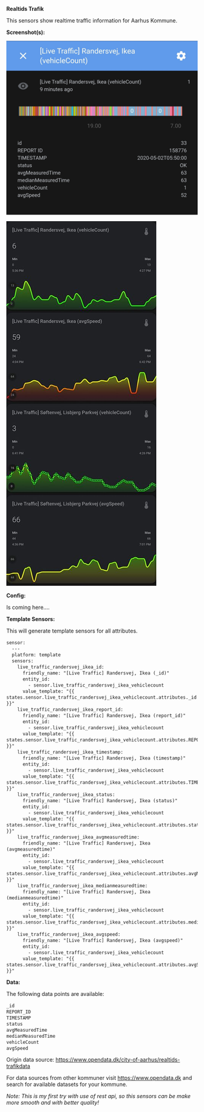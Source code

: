 **Realtids Trafik**

This sensors show realtime traffic information for Aarhus Kommune.

**Screenshot(s):**

![Screenshot 2](https://github.com/Danish-Home-Assistant-Community/projects_and_ideas/blob/master/Realtids_trafik/screenshot_1.jpg)

![Screenshot 1](https://github.com/Danish-Home-Assistant-Community/projects_and_ideas/blob/master/Realtids_trafik/screenshot)

**Config:**

Is coming here....

**Template Sensors:**

This will generate template sensors for all attributes.

```
sensor:
  ---
  platform: template
  sensors:
    live_traffic_randersvej_ikea_id:
      friendly_name: "[Live Traffic] Randersvej, Ikea (_id)"
      entity_id:
        - sensor.live_traffic_randersvej_ikea_vehiclecount
      value_template: "{{ states.sensor.live_traffic_randersvej_ikea_vehiclecount.attributes._id }}"
    live_traffic_randersvej_ikea_report_id:
      friendly_name: "[Live Traffic] Randersvej, Ikea (report_id)"
      entity_id:
        - sensor.live_traffic_randersvej_ikea_vehiclecount
      value_template: "{{ states.sensor.live_traffic_randersvej_ikea_vehiclecount.attributes.REPORT_ID }}"
    live_traffic_randersvej_ikea_timestamp:
      friendly_name: "[Live Traffic] Randersvej, Ikea (timestamp)"
      entity_id:
        - sensor.live_traffic_randersvej_ikea_vehiclecount
      value_template: "{{ states.sensor.live_traffic_randersvej_ikea_vehiclecount.attributes.TIMESTAMP }}"
    live_traffic_randersvej_ikea_status:
      friendly_name: "[Live Traffic] Randersvej, Ikea (status)"
      entity_id:
        - sensor.live_traffic_randersvej_ikea_vehiclecount
      value_template: "{{ states.sensor.live_traffic_randersvej_ikea_vehiclecount.attributes.status }}"
    live_traffic_randersvej_ikea_avgmeasuredtime:
      friendly_name: "[Live Traffic] Randersvej, Ikea (avgmeasuredtime)"
      entity_id:
        - sensor.live_traffic_randersvej_ikea_vehiclecount
      value_template: "{{ states.sensor.live_traffic_randersvej_ikea_vehiclecount.attributes.avgMeasuredTime }}"
    live_traffic_randersvej_ikea_medianmeasuredtime:
      friendly_name: "[Live Traffic] Randersvej, Ikea (medianmeasuredtime)"
      entity_id:
        - sensor.live_traffic_randersvej_ikea_vehiclecount
      value_template: "{{ states.sensor.live_traffic_randersvej_ikea_vehiclecount.attributes.medianMeasuredTime }}"
    live_traffic_randersvej_ikea_avgspeed:
      friendly_name: "[Live Traffic] Randersvej, Ikea (avgspeed)"
      entity_id:
        - sensor.live_traffic_randersvej_ikea_vehiclecount
      value_template: "{{ states.sensor.live_traffic_randersvej_ikea_vehiclecount.attributes.avgSpeed }}"
```

**Data:**

The following data points are available:
```
_id
REPORT_ID
TIMESTAMP
status
avgMeasuredTime
medianMeasuredTime
vehicleCount
avgSpeed
```

Origin data source: https://www.opendata.dk/city-of-aarhus/realtids-trafikdata

For data sources from other kommuner visit https://www.opendata.dk and search for available datasets for your kommune.

*Note: This is my first try with use of rest api, so this sensors can be make more smooth and with better quality!*
